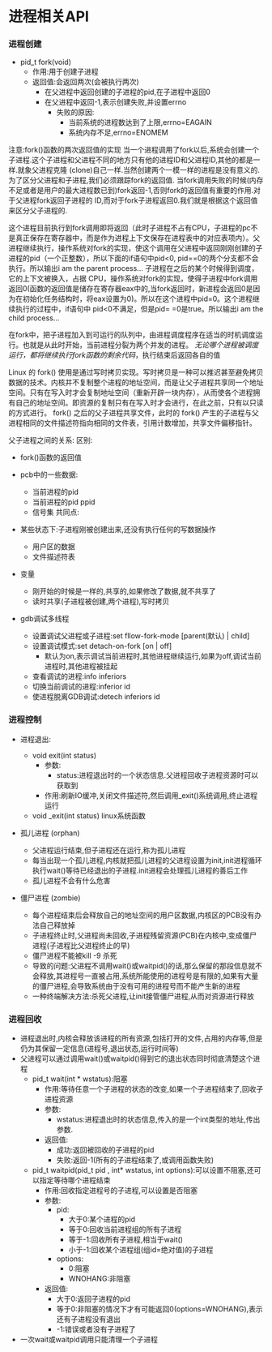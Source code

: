 # 进程相关API

### 进程创建
- pid_t fork(void)
  - 作用:用于创建子进程
  - 返回值:会返回两次(会被执行两次)
    - 在父进程中返回创建的子进程的pid,在子进程中返回0
    - 在父进程中返回-1,表示创建失败,并设置errno
      - 失败的原因:
        - 当前系统的进程数达到了上限,errno=EAGAIN
        - 系统内存不足,errno=ENOMEM


注意:fork()函数的两次返回值的实现
当一个进程调用了fork以后,系统会创建一个子进程.这个子进程和父进程不同的地方只有他的进程ID和父进程ID,其他的都是一样.就象父进程克隆 (clone)自己一样.当然创建两个一模一样的进程是没有意义的.为了区分父进程和子进程,我们必须跟踪fork的返回值. 当fork调用失败的时候(内存不足或者是用户的最大进程数已到)fork返回-1,否则fork的返回值有重要的作用.对于父进程fork返回子进程的 ID,而对于fork子进程返回0.我们就是根据这个返回值来区分父子进程的. 

这个进程目前执行到fork调用即将返回（此时子进程不占有CPU，子进程的pc不是真正保存在寄存器中，而是作为进程上下文保存在进程表中的对应表项内）。父进程继续执行，操作系统对fork的实现，使这个调用在父进程中返回刚刚创建的子进程的pid（一个正整数），所以下面的if语句中pid<0, pid==0的两个分支都不会执行。所以输出i am the parent process... 
子进程在之后的某个时候得到调度，它的上下文被换入，占据 CPU，操作系统对fork的实现，使得子进程中fork调用返回0(函数的返回值是储存在寄存器eax中的,当fork返回时，新进程会返回0是因为在初始化任务结构时，将eax设置为0)。所以在这个进程中pid=0。这个进程继续执行的过程中，if语句中 pid<0不满足，但是pid= =0是true。所以输出i am the child process... 

在fork中，把子进程加入到可运行的队列中，由进程调度程序在适当的时机调度运行。也就是从此时开始，当前进程分裂为两个并发的进程。 *无论哪个进程被调度运行，都将继续执行fork函数的剩余代码*，执行结束后返回各自的值

Linux 的 fork() 使用是通过写时拷贝实现。写时拷贝是一种可以推迟甚至避免拷贝数据的技术。内核并不复制整个进程的地址空间，而是让父子进程共享同一个地址空间。只有在写入时才会复制地址空间（重新开辟一块内存），从而使各个进程拥有自己的地址空间。即资源的复制只有在写入时才会进行，在此之前，只有以只读的方式进行。
fork() 之后的父子进程共享文件，此时的 fork() 产生的子进程与父进程相同的文件描述符指向相同的文件表，引用计数增加，共享文件偏移指针。 

父子进程之间的关系:
区别:
- fork()函数的返回值
- pcb中的一些数据:
  - 当前进程的pid
  - 当前进程的pid ppid
  - 信号集
共同点:
- 某些状态下:子进程刚被创建出来,还没有执行任何的写数据操作
  - 用户区的数据
  - 文件描述符表
- 变量
  - 刚开始的时候是一样的,共享的,如果修改了数据,就不共享了
  - 读时共享(子进程被创建,两个进程),写时拷贝

- gdb调试多线程
  - 设置调试父进程或子进程:set fllow-fork-mode [parent(默认) | child]
  - 设置调试模式:set detach-on-fork [on | off]
    - 默认为on,表示调试当前进程时,其他进程继续运行,如果为off,调试当前进程时,其他进程被挂起
  - 查看调试的进程:info inferiors
  - 切换当前调试的进程:inferior id
  - 使进程脱离GDB调试:detech inferiors id

### 进程控制

- 进程退出:
  - void exit(int status)
    - 参数:
      - status:进程退出时的一个状态信息.父进程回收子进程资源时可以获取到
    - 作用:刷新IO缓冲,关闭文件描述符,然后调用_exit()系统调用,终止进程运行
  - void _exit(int status) linux系统函数

- 孤儿进程 (orphan)
  - 父进程运行结束,但子进程还在运行,称为孤儿进程
  - 每当出现一个孤儿进程,内核就把孤儿进程的父进程设置为init,init进程循环执行wait()等待已经退出的子进程.init进程会处理孤儿进程的善后工作
  - 孤儿进程不会有什么危害

- 僵尸进程 (zombie)
  - 每个进程结束后会释放自己的地址空间的用户区数据,内核区的PCB没有办法自己释放掉
  - 子进程终止时,父进程尚未回收,子进程残留资源(PCB)在内核中,变成僵尸进程(子进程比父进程终止的早)
  - 僵尸进程不能被kill -9 杀死
  - 导致的问题:父进程不调用wait()或waitpid()的话,那么保留的那段信息就不会释放,其进程号一直被占用,系统所能使用的进程号是有限的,如果有大量的僵尸进程,会导致系统由于没有可用的进程号而不能产生新的进程
  - 一种终端解决方法:杀死父进程,让init接管僵尸进程,从而对资源进行释放

### 进程回收
- 进程退出时,内核会释放该进程的所有资源,包括打开的文件,占用的内存等,但是仍为其保留一定信息(进程号,退出状态,运行时间等)
- 父进程可以通过调用wait()或waitpid()得到它的退出状态同时彻底清楚这个进程
  - pid_t wait(int * wstatus):阻塞
    - 作用:等待任意一个子进程的状态的改变,如果一个子进程结束了,回收子进程资源
    - 参数:
      - wstatus:进程退出时的状态信息,传入的是一个int类型的地址,传出参数.
    - 返回值:
      - 成功:返回被回收的子进程的pid
      - 失败:返回-1(所有的子进程结束了,或调用函数失败)
  - pid_t waitpid(pid_t pid , int* wstatus, int options):可以设置不阻塞,还可以指定等待哪个进程结束
    - 作用:回收指定进程号的子进程,可以设置是否阻塞
    - 参数:
      - pid: 
        - 大于0:某个进程的pid
        - 等于0:回收当前进程组的所有子进程
        - 等于-1:回收所有子进程,相当于wait()
        - 小于-1:回收某个进程组(组id=绝对值)的子进程
      - options:
        - 0:阻塞
        - WNOHANG:非阻塞
    - 返回值:
      - 大于0:返回子进程的pid
      - 等于0:非阻塞的情况下才有可能返回0(options=WNOHANG),表示还有子进程没有退出
      - -1:错误或者没有子进程了
- 一次wait或waitpid调用只能清理一个子进程